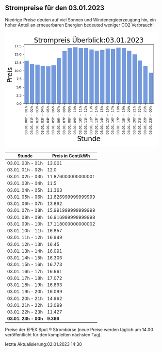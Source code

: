 
## Strompreise für den 03.01.2023

Niedrige Preise deuten auf viel Sonnen und Windenergieerzeugung hin, ein hoher Anteil an erneuerbaren Energien bedeuted weniger CO2 Verbrauch!

![Strompreis übersicht](imgs/strompreis_uebersicht.png)

| Stunde | Preis in Cent/kWh |
|---|---|
| 03.01. 00h -  01h | 13.001 | 
| 03.01. 01h -  02h | 12.0 | 
| 03.01. 02h -  03h | 11.876000000000001 | 
| 03.01. 03h -  04h | 11.5 | 
| 03.01. 04h -  05h | 11.363 | 
| 03.01. 05h -  06h | 11.626999999999999 | 
| 03.01. 06h -  07h | 13.892 | 
| 03.01. 07h -  08h | 15.991999999999999 | 
| 03.01. 08h -  09h | 16.916999999999998 | 
| 03.01. 09h -  10h | 17.118000000000002 | 
| 03.01. 10h -  11h | 16.857 | 
| 03.01. 11h -  12h | 16.949 | 
| 03.01. 12h -  13h | 16.45 | 
| 03.01. 13h -  14h | 16.091 | 
| 03.01. 14h -  15h | 16.306 | 
| 03.01. 15h -  16h | 16.773 | 
| 03.01. 16h -  17h | 16.661 | 
| 03.01. 17h -  18h | 17.072 | 
| 03.01. 18h -  19h | 16.893 | 
| 03.01. 19h -  20h | 16.099 | 
| 03.01. 20h -  21h | 14.962 | 
| 03.01. 21h -  22h | 13.099 | 
| 03.01. 22h -  23h | 11.427 | 
| **03.01. 23h -  00h** | **9.366** | 

Preise der EPEX Spot ® Strombörse (neue Preise werden täglich um 14:00 veröffentlicht für den kompletten nächsten Tag).

letzte Aktualisierung:02.01.2023 14:30